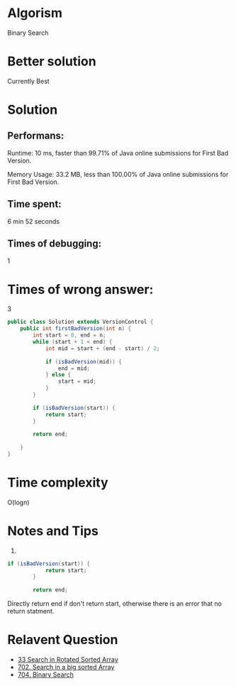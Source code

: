 # Algorism 

Binary Search 

# Better solution 

Currently Best

# Solution 

## Performans:

Runtime: 10 ms, faster than 99.71% of Java online submissions for First Bad Version.

Memory Usage: 33.2 MB, less than 100.00% of Java online submissions for First Bad Version.

## Time spent: 

6 min 52 seconds

## Times of debugging:

1

# Times of wrong answer:

3

```java
public class Solution extends VersionControl {
    public int firstBadVersion(int n) {
        int start = 0, end = n;
        while (start + 1 < end) {
            int mid = start + (end - start) / 2;
            
            if (isBadVersion(mid)) {
                end = mid;
            } else {
                start = mid;
            }
        }
        
        if (isBadVersion(start)) {
            return start;
        }
        
        return end;
        
    }
}
```

# Time complexity
O(logn)

# Notes and Tips
1. 
```java
if (isBadVersion(start)) {
            return start;
        }
        
        return end;
```
Directly return end if don't return start, otherwise there is an error that no return statment.

# Relavent Question
- [33 Search in Rotated Sorted Array](https://github.com/Wanchunwei/leetcode/blob/master/notes/Search_in_Rotated_Sorted_Array)
- [702. Search in a big sorted Array](https://github.com/Wanchunwei/leetcode/blob/master/notes/Search_In_a_Big_Sorted_Array.md)
- [704. Binary Search](https://github.com/Wanchunwei/leetcode/blob/master/notes/Binary_Search.md)
